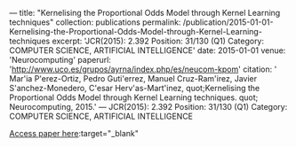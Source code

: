 —
title: "Kernelising the Proportional Odds Model through Kernel Learning techniques"
collection: publications
permalink: /publication/2015-01-01-Kernelising-the-Proportional-Odds-Model-through-Kernel-Learning-techniques
excerpt: 'JCR(2015): 2.392 Position: 31/130 (Q1) Category: COMPUTER SCIENCE, ARTIFICIAL INTELLIGENCE'
date: 2015-01-01
venue: 'Neurocomputing'
paperurl: 'http://www.uco.es/grupos/ayrna/index.php/es/neucom-kpom'
citation: ' Mar&apos;ia P&apos;erez-Ortiz,  Pedro Guti&apos;errez,  Manuel Cruz-Ram&apos;irez,  Javier S&apos;anchez-Monedero,  C&apos;esar Herv&apos;as-Mart&apos;inez,    quot;Kernelising the Proportional Odds Model through Kernel Learning techniques.   quot; Neurocomputing, 2015.'
—
JCR(2015): 2.392 Position: 31/130 (Q1) Category: COMPUTER SCIENCE, ARTIFICIAL INTELLIGENCE

[Access paper here](http://www.uco.es/grupos/ayrna/index.php/es/neucom-kpom):target="_blank"